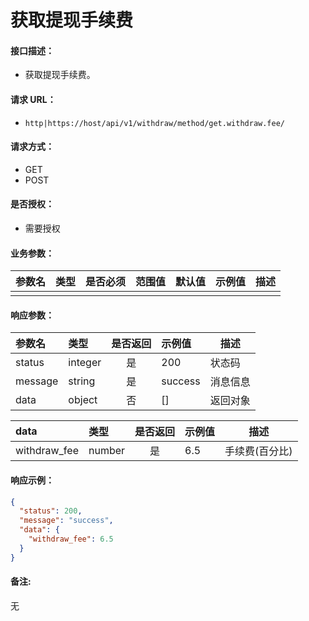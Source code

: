 # 获取提现手续费

#### 接口描述：
- 获取提现手续费。

#### 请求 URL：
- `http|https://host/api/v1/withdraw/method/get.withdraw.fee/`

#### 请求方式：
- GET
- POST

#### 是否授权：
- 需要授权

#### 业务参数：
|参数名|类型|是否必须|范围值|默认值|示例值|描述|
|:----|:---|:---:|:-----|:-----|:-----|-----|
| | | | | | | | |

#### 响应参数：
|参数名|类型|是否返回|示例值|描述|
|:-----|:-----|:---:|:-----|-----|
|status |integer |是 |200 |状态码 |
|message |string |是 |success |消息信息 |
|data |object |否 |[] |返回对象 |

|data|类型|是否返回|示例值|描述|
|:-----|:-----|:---:|:-----|-----|
|withdraw_fee |number |是 |6.5 |手续费(百分比) |

#### 响应示例：
```json
{
  "status": 200,
  "message": "success",
  "data": {
    "withdraw_fee": 6.5
  }
}
```

#### 备注:
无